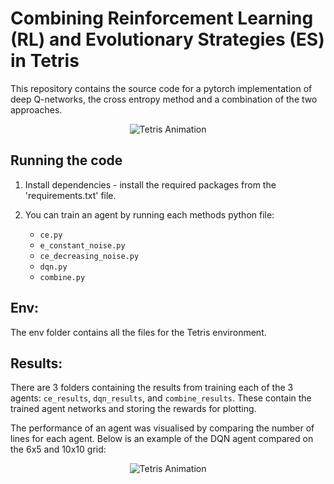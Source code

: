 # Combining Reinforcement Learning (RL) and Evolutionary Strategies (ES) in Tetris

This repository contains the source code for a pytorch implementation of deep Q-networks, the cross entropy method and a combination of the 
two approaches.



<p align="center">
  <img src="https://github.com/SirSebLancelot/Tetris-Reinforcement-Learning/raw/main/dqn_results/results20x10/tetris_animation_looped_long.gif" alt="Tetris Animation" />
</p>

## Running the code 

1) Install dependencies - install the required packages from the 'requirements.txt' file.

2) You can train an agent by running each methods python file:
   - `ce.py`
   - `e_constant_noise.py`
   - `ce_decreasing_noise.py`
   - `dqn.py`
   - `combine.py`
  
## Env:
The env folder contains all the files for the Tetris environment.

## Results:

There are 3 folders containing the results from training each of the 3 agents:
`ce_results`, `dqn_results`, and `combine_results`. These contain the trained agent
networks and storing the rewards for plotting.

The performance of an agent was visualised by comparing the number of lines for each agent. Below is an example of the DQN agent compared on the 6x5 and 10x10 grid:
<p align="center">
  <img src= https://github.com/SirSebLancelot/Tetris-Reinforcement-Learning/blob/main/dqn_results/compare_DQN.png alt="Tetris Animation" />
</p>








